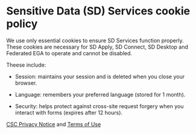 # Sensitive Data (SD) Services cookie policy


We use only essential cookies to ensure SD Services function properly. These cookies are necessary for SD Apply, SD Connect, SD Desktop and Federated EGA to operate and cannot be disabled. 

Theese include:

* Session: maintains your session and is deleted when you close your browser.

* Language: remembers your preferred language (stored for 1 month).

* Security: helps protect against cross-site request forgery when you interact with forms (expires after 12 hours).

[CSC Privacy Notice](https://research.csc.fi/security/) and [Terms of Use](https://research.csc.fi/terms-of-use/)




